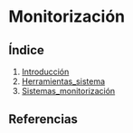 # Monitorización

## Índice
1. [Introducción](introducción.md)
2. [Herramientas_sistema](herramientas.md)
3. [Sistemas_monitorización](sistemas.md)

## Referencias
